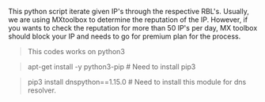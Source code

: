 This python script iterate given IP's through the respective RBL's. Usually, we are using MXtoolbox to determine the reputation of the IP. However, if you wants to check the reputation for more than 50 IP's per day, MX toolbox should block your IP and needs to go for premium plan for the process.


> This codes works on python3

> apt-get install -y python3-pip   # Need to install pip3

> pip3 install dnspython==1.15.0   # Need to install this module for dns resolver. 
